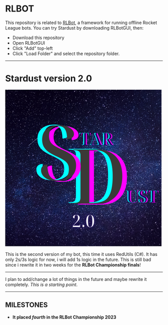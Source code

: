 # RLBOT

This repository is related to [RLBot](http://www.rlbot.org/), a framework for running offline Rocket League bots. You can try Stardust by downloading RLBotGUI, then:

- Download this repository
- Open RLBotGUI
- Click "Add" top-left
- Click "Load Folder" and select the repository folder.

---

# Stardust version 2.0

![Stardust Logo](./logo.png)

This is the second version of my bot, this time it uses RedUtils (C#). It has only 2s/3s logic for now, i will add 1s logic in the future. 
This is still bad since i rewrite it in two weeks for the **RLBot Championship finals**!

---

I plan to add/change a lot of things in the future and maybe rewrite it completely. *This is a starting point*.

---

## MILESTONES

- **It placed *fourth* in the RLBot Championship 2023**
